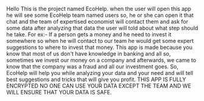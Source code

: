 Hello This is the project named EcoHelp. 
when the user will open this app he will see some EcoHelp team named users so, he or she can open it that chat and the team of expertised economist will contact them and ask for some data after analyzing that data the user will told about what step should he take. For ex:- If a person gets a money and he need to invest it somewhere so when he will contact to our team he would get some expert suggestions to where to invest that money.
This app is made because you know that most of us don't have knowledge in banking and all so, sometimes we invest our money on a company and afterwards, we came to know that the company was a fraud and all our investment goes.
So, EcoHelp will help you while analyzing your data and your need and will tell best suggestions and tricks that will give you profit.
THIS APP IS FULLY ENCRYPTED NO ONE CAN USE YOUR DATA EXCEPT THE TEAM AND WE WILL ENSURE THAT YOUR DATA IS SAFE.
